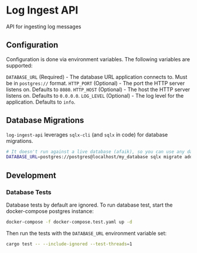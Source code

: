 # Log Ingest API

API for ingesting log messages

## Configuration

Configuration is done via environment variables.  The following variables are supported:

`DATABASE_URL` (Required) - The database URL application connects to.  Must be in `postgres://` format.
`HTTP_PORT` (Optional) - The port the HTTP server listens on.  Defaults to `8080`.
`HTTP_HOST` (Optional) - The host the HTTP server listens on.  Defaults to `0.0.0.0`.
`LOG_LEVEL` (Optional) - The log level for the application.  Defaults to `info`.

## Database Migrations

`log-ingest-api` leverages `sqlx-cli` (and `sqlx` in code) for database migrations.

```bash
# It doesn't run against a live database (afaik), so you can use any database url
DATABASE_URL=postgres://postgres@localhost/my_database sqlx migrate add <name>
```

## Development

### Database Tests

Database tests by default are ignored.  To run database test, start the docker-compose postgres instance:

```bash
docker-compose -f docker-compose.test.yaml up -d
```

Then run the tests with the `DATABASE_URL` environment variable set:

```bash
cargo test -- --include-ignored --test-threads=1
```
